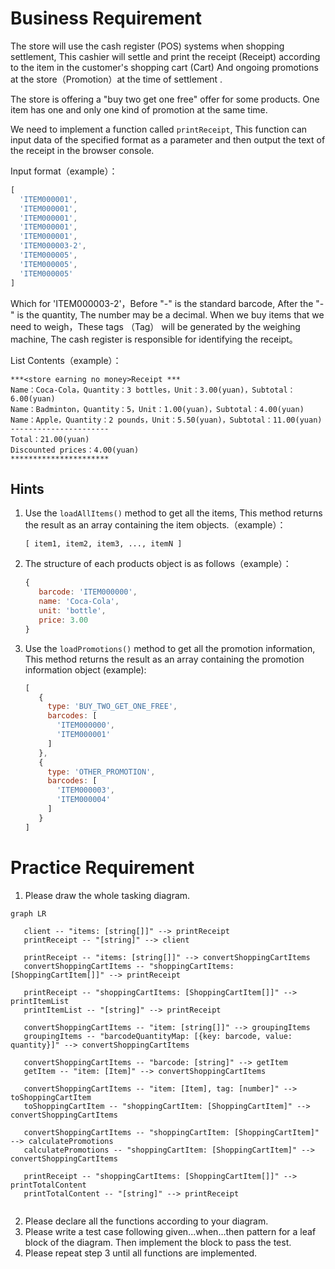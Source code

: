 # Business Requirement

The store will use the cash register (POS) systems when shopping settlement, This cashier will settle and print the receipt (Receipt) according to the item in the customer's shopping cart (Cart)  And ongoing promotions at the store（Promotion）at the time of settlement .

The store is offering a "buy two get one free" offer for some products. One item has one and only one kind of promotion at the same time.

We need to implement a function called `printReceipt`, This function can input data of the specified format as a parameter and then output the text of the receipt in the browser console.

Input format（example）：

```javascript
[
  'ITEM000001',
  'ITEM000001',
  'ITEM000001',
  'ITEM000001',
  'ITEM000001',
  'ITEM000003-2',
  'ITEM000005',
  'ITEM000005',
  'ITEM000005'
]
```

Which for 'ITEM000003-2'，Before "-" is the standard barcode, After the "-" is the quantity, The number may be a decimal.
When we buy items that we need to weigh，These tags （Tag） will be generated by the weighing machine, The cash register is responsible for identifying the receipt。


List Contents（example）：

```
***<store earning no money>Receipt ***
Name：Coca-Cola，Quantity：3 bottles，Unit：3.00(yuan)，Subtotal：6.00(yuan)
Name：Badminton，Quantity：5，Unit：1.00(yuan)，Subtotal：4.00(yuan)
Name：Apple，Quantity：2 pounds，Unit：5.50(yuan)，Subtotal：11.00(yuan)
----------------------
Total：21.00(yuan)
Discounted prices：4.00(yuan)
**********************
```



## Hints

1. Use the `loadAllItems()` method to get all the items, This method returns the result as an array containing the item objects.（example）：

   ```
   [ item1, item2, item3, ..., itemN ]
   ```

2. The structure of each products object is as follows（example）：

   ```javascript
   {
      barcode: 'ITEM000000',
      name: 'Coca-Cola',
      unit: 'bottle',
      price: 3.00
   }
   ```

3. Use the `loadPromotions()` method to get all the promotion information, This method returns the result as an array containing the promotion information object (example):

   ```javascript
   [
      {
        type: 'BUY_TWO_GET_ONE_FREE',
        barcodes: [
          'ITEM000000',
          'ITEM000001'
        ]
      },
      {
        type: 'OTHER_PROMOTION',
        barcodes: [
          'ITEM000003',
          'ITEM000004'
        ]
      }
   ]
   ```
# Practice Requirement

1. Please draw the whole tasking diagram.
   
```mermaid
graph LR
   
   client -- "items: [string[]]" --> printReceipt
   printReceipt -- "[string]" --> client
   
   printReceipt -- "items: [string[]]" --> convertShoppingCartItems
   convertShoppingCartItems -- "shoppingCartItems: [ShoppingCartItem[]]" --> printReceipt

   printReceipt -- "shoppingCartItems: [ShoppingCartItem[]]" --> printItemList
   printItemList -- "[string]" --> printReceipt
   
   convertShoppingCartItems -- "item: [string[]]" --> groupingItems
   groupingItems -- "barcodeQuantityMap: [{key: barcode, value: quantity}]" --> convertShoppingCartItems
   
   convertShoppingCartItems -- "barcode: [string]" --> getItem
   getItem -- "item: [Item]" --> convertShoppingCartItems
   
   convertShoppingCartItems -- "item: [Item], tag: [number]" --> toShoppingCartItem
   toShoppingCartItem -- "shoppingCartItem: [ShoppingCartItem]" --> convertShoppingCartItems
   
   convertShoppingCartItems -- "shoppingCartItem: [ShoppingCartItem]" --> calculatePromotions
   calculatePromotions -- "shoppingCartItem: [ShoppingCartItem]" --> convertShoppingCartItems
   
   printReceipt -- "shoppingCartItems: [ShoppingCartItem[]]" --> printTotalContent
   printTotalContent -- "[string]" --> printReceipt
  
```
2. Please declare all the functions according to your diagram.
3. Please write a test case following given...when...then pattern for a leaf
   block of the diagram. Then implement the block to pass the test.
4. Please repeat step 3 until all functions are implemented.
